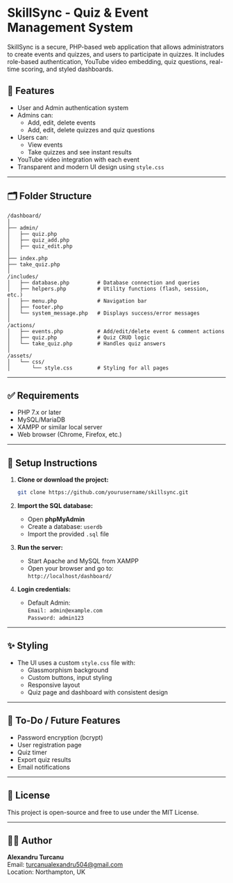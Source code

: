 # SkillSync - Quiz & Event Management System

SkillSync is a secure, PHP-based web application that allows administrators to create events and quizzes, and users to participate in quizzes. It includes role-based authentication, YouTube video embedding, quiz questions, real-time scoring, and styled dashboards.

## 🔧 Features

- User and Admin authentication system
- Admins can:
  - Add, edit, delete events
  - Add, edit, delete quizzes and quiz questions
- Users can:
  - View events
  - Take quizzes and see instant results
- YouTube video integration with each event
- Transparent and modern UI design using `style.css`

---

## 🗂️ Folder Structure

```
/dashboard/
│
├── admin/
│   ├── quiz.php
│   ├── quiz_add.php
│   ├── quiz_edit.php
│
├── index.php
├── take_quiz.php
│
/includes/
│   ├── database.php         # Database connection and queries
│   ├── helpers.php          # Utility functions (flash, session, etc.)
│   ├── menu.php             # Navigation bar
│   ├── footer.php
│   └── system_message.php   # Displays success/error messages
│
/actions/
│   ├── events.php           # Add/edit/delete event & comment actions
│   ├── quiz.php             # Quiz CRUD logic
│   └── take_quiz.php        # Handles quiz answers
│
/assets/
│   └── css/
│       └── style.css        # Styling for all pages
```

---

## ✅ Requirements

- PHP 7.x or later
- MySQL/MariaDB
- XAMPP or similar local server
- Web browser (Chrome, Firefox, etc.)

---

## 🚀 Setup Instructions

1. **Clone or download the project:**

   ```bash
   git clone https://github.com/yourusername/skillsync.git
   ```

2. **Import the SQL database:**

   - Open **phpMyAdmin**
   - Create a database: `userdb`
   - Import the provided `.sql` file

3. **Run the server:**

   - Start Apache and MySQL from XAMPP
   - Open your browser and go to:  
     `http://localhost/dashboard/`

4. **Login credentials:**

   - Default Admin:  
     `Email: admin@example.com`  
     `Password: admin123`

---

## ✨ Styling

- The UI uses a custom `style.css` file with:
  - Glassmorphism background
  - Custom buttons, input styling
  - Responsive layout
  - Quiz page and dashboard with consistent design

---

## 📌 To-Do / Future Features

- Password encryption (bcrypt)
- User registration page
- Quiz timer
- Export quiz results
- Email notifications

---

## 📄 License

This project is open-source and free to use under the MIT License.

---

## 👨‍💻 Author

**Alexandru Turcanu**  
Email: turcanualexandru504@gmail.com  
Location: Northampton, UK  
